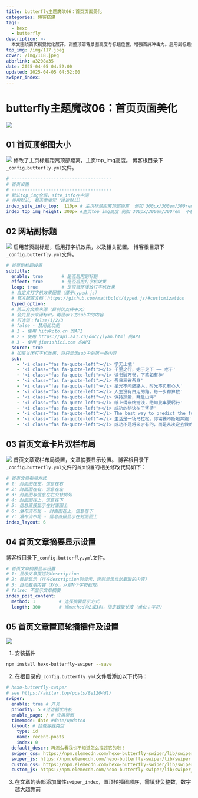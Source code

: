 ```yaml
---
title: butterfly主题魔改06：首页页面美化
categories: 博客搭建
tags:
  - hexo
  - butterfly
description: >-
  本文围绕首页视觉优化展开。调整顶部背景图高度与标题位置，增强首屏冲击力。启用副标题打字机效果，支持第三方API动态文案或自定义静态语录，提升个性化表达。首页文章布局改为瀑布流模式（封面图在上），并配置智能摘要截取逻辑，优化内容浏览效率。此外，通过hexo-butterfly-swiper插件添加置顶文章轮播功能，支持按日期或更新时间排序。最终实现兼具动态效果与信息密度的首页设计，兼顾美观性与用户体验。
top_img: /img/117.jpeg
cover: /img/118.jpeg
abbrlink: a3208a35
date: 2025-04-05 04:52:00
updated: 2025-04-05 04:52:00
swiper_index:
---
```

# butterfly主题魔改06：首页页面美化
![](https://kukual20250401-1351197034.cos.ap-guangzhou.myqcloud.com/blog/20250509160916872.gif?imageSlim)
## 01 首页顶部图大小
![](https://kukual20250401-1351197034.cos.ap-guangzhou.myqcloud.com/blog/20250509160916873.png?imageSlim)
修改了主页标题距离顶部距离，主页top_img高度。
博客根目录下`_config.butterfly.yml`文件。
```yaml
# --------------------------------------
# 首页设置
# --------------------------------------
# 默认top_img全屏，site_info在中间
# 使用默认, 都无需填写（建议默认）
index_site_info_top:  110px # 主页标题距离顶部距离  例如 300px/300em/300rem/10%
index_top_img_height: 300px #主页top_img高度 例如 300px/300em/300rem  不能使用百分比
```
## 02 网站副标题
![](https://kukual20250401-1351197034.cos.ap-guangzhou.myqcloud.com/blog/20250509160916875.gif?imageSlim)
启用首页副标题，启用打字机效果，以及相关配置。
博客根目录下`_config.butterfly.yml`文件。
```yaml
# 首页副标题设置
subtitle:
  enable: true       # 是否启用副标题
  effect: true       # 是否启用打字机效果
  loop: true         # 是否循环播放打字机效果
  # 自定义打字机效果配置（基于typed.js）
  # 官方配置文档：https://github.com/mattboldt/typed.js/#customization
  typed_option:
  # 第三方文案来源（目前仅支持中文）
  # 会先显示来源标识，再显示下方sub中的内容
  # 可选值：false/1/2/3
  # false - 禁用此功能
  # 1 - 使用 hitokoto.cn 的API
  # 2 - 使用 https://api.aa1.cn/doc/yiyan.html 的API
  # 3 - 使用 jinrishici.com 的API
  source: true
  # 如果关闭打字机效果，将只显示sub中的第一条内容
  sub:
    - '<i class="fas fa-quote-left"></i> 学无止境'
    - '<i class="fas fa-quote-left"></i> 千里之行，始于足下 —— 老子'
    - '<i class="fas fa-quote-left"></i> 读书破万卷，下笔如有神'
    - '<i class="fas fa-quote-left"></i> 吾日三省吾身'
    - '<i class="fas fa-quote-left"></i> 星光不问赶路人，时光不负有心人'
    - '<i class="fas fa-quote-left"></i> 人生没有白走的路，每一步都算数'
    - '<i class="fas fa-quote-left"></i> 保持热爱，奔赴山海'
    - '<i class="fas fa-quote-left"></i> 纸上得来终觉浅，绝知此事要躬行'
    - '<i class="fas fa-quote-left"></i> 成功的秘诀在于坚持'
    - '<i class="fas fa-quote-left"></i> The best way to predict the future is to invent it'
    - '<i class="fas fa-quote-left"></i> 生活是一场马拉松，你需要不断地奔跑'
    - '<i class="fas fa-quote-left"></i> 成功不是将来才有的，而是从决定去做的那一刻起，持续累积而成'
```
## 03 首页文章卡片双栏布局
![](https://kukual20250401-1351197034.cos.ap-guangzhou.myqcloud.com/blog/20250509160916876.png?imageSlim)
首页文章双栏布局设置，文章摘要显示设置。
博客根目录下`_config.butterfly.yml`文件的`首页设置`的相关修改代码如下：
```yaml
# 首页文章布局方式
# 1: 封面图在左，信息在右
# 2: 封面图在右，信息在左
# 3: 封面图与信息左右交替排列
# 4: 封面图在上，信息在下
# 5: 信息直接显示在封面图上
# 6: 瀑布流布局 - 封面图在上，信息在下
# 7: 瀑布流布局 - 信息直接显示在封面图上
index_layout: 6
```
## 04 首页文章摘要显示设置
博客根目录下`_config.butterfly.yml`文件。
```yaml
# 首页文章摘要显示设置
# 1: 显示文章描述的description
# 2: 智能显示（存在description则显示，否则显示自动截取的内容）
# 3: 自动截取内容（默认，从前N个字符截取）
# false: 不显示文章摘要
index_post_content:
  method: 1         # 选择摘要显示方式
  length: 300       # 当method为2或3时，指定截取长度（单位：字符）
```
## 05 首页文章置顶轮播插件及设置
![](https://kukual20250401-1351197034.cos.ap-guangzhou.myqcloud.com/blog/20250509160916877.gif?imageSlim)
1. 安装插件
```bash
npm install hexo-butterfly-swiper --save
```
2. 在根目录的`_config.butterfly.yml`文件后添加以下代码：
```yaml
# hexo-butterfly-swiper
# see https://akilar.top/posts/8e1264d1/
swiper:
  enable: true # 开关
  priority: 5 #过滤器优先权
  enable_page: / # 应用页面
  timemode: date #date/updated
  layout: # 挂载容器类型
    type: id
    name: recent-posts
    index: 0
  default_descr: 再怎么看我也不知道怎么描述它的啦！
  swiper_css: https://npm.elemecdn.com/hexo-butterfly-swiper/lib/swiper.min.css #swiper css依赖
  swiper_js: https://npm.elemecdn.com/hexo-butterfly-swiper/lib/swiper.min.js #swiper js依赖
  custom_css: https://npm.elemecdn.com/hexo-butterfly-swiper/lib/swiperstyle.css # 适配主题样式补丁
  custom_js: https://npm.elemecdn.com/hexo-butterfly-swiper/lib/swiper_init.js # swiper初始化方法
```
3. 在文章的头部添加属性`swiper_index`，置顶轮播图顺序，需填非负整数，数字越大越靠前
